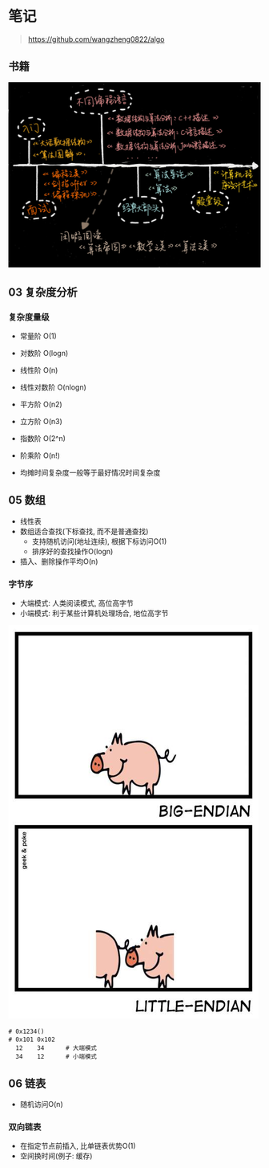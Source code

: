 # 笔记

> <https://github.com/wangzheng0822/algo>

## 书籍

![t2](./algorithm/algorithm_books.jpg)

## 03 复杂度分析

### 复杂度量级

- 常量阶 O(1)
- 对数阶 O(logn)
- 线性阶 O(n)
- 线性对数阶 O(nlogn)
- 平方阶 O(n2)
- 立方阶 O(n3)
- 指数阶 O(2^n)
- 阶乘阶 O(n!)

- 均摊时间复杂度一般等于最好情况时间复杂度

## 05 数组

- 线性表
- 数组适合查找(下标查找, 而不是普通查找)
  - 支持随机访问(地址连续), 根据下标访问O(1)
  - 排序好的查找操作O(logn)
- 插入、删除操作平均O(n)

### 字节序

- 大端模式: 人类阅读模式, 高位高字节
- 小端模式: 利于某些计算机处理场合, 地位高字节

![t0501](./algorithm/byte-order.jpg)

    # 0x1234()
    # 0x101 0x102
      12    34      # 大端模式
      34    12      # 小端模式

## 06 链表

- 随机访问O(n)

### 双向链表

- 在指定节点前插入, 比单链表优势O(1)
- 空间换时间(例子: 缓存)
